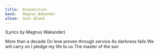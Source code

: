 ```yaml
---
title:  Disposition
band:   Magnus Wakander
album:  Soul Bleed
---
```


(Lyrics by Magnus Wakander)

More than a decade
On love proven through service
As darkness falls
We will carry on
I pledge my life to us
The master of the sun